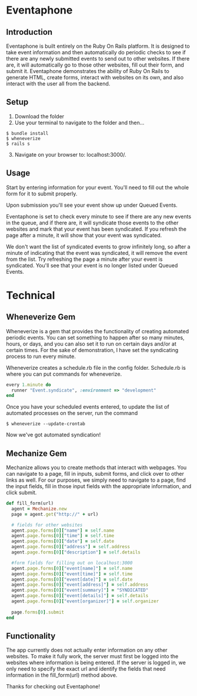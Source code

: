 # Eventaphone

## Introduction
Eventaphone is built entirely on the Ruby On Rails platform. It is designed to take event information and then automatically do periodic checks to see if there are any newly submitted events to send out to other websites. If there are, it will automatically go to those other websites, fill out their form, and submit it. Eventaphone demonstrates the ability of Ruby On Rails to generate HTML, create forms, interact with websites on its own, and also interact with the user all from the backend.

## Setup
1. Download the folder
2. Use your terminal to navigate to the folder and then...
```
$ bundle install
$ wheneverize
$ rails s
```
3. Navigate on your browser to: localhost:3000/.

## Usage
Start by entering information for your event. You'll need to fill out the whole form for it to submit properly. 

Upon submission you'll see your event show up under Queued Events. 

Eventaphone is set to check every minute to see if there are any new events in the queue, and if there are, it will syndicate those events to the other websites and mark that your event has been syndicated. If you refresh the page after a minute, it will show that your event was syndicated.

We don't want the list of syndicated events to grow infinitely long, so after a minute of indicating that the event was syndicated, it will remove the event from the list. Try refreshing the page a minute after your event is syndicated. You'll see that your event is no longer listed under Queued Events.

# Technical
## Wheneverize Gem
Wheneverize is a gem that provides the functionality of creating automated periodic events. You can set something to happen after so many minutes, hours, or days, and you can also set it to run on certain days and/or at certain times. For the sake of demonstration, I have set the syndicating process to run every minute. 

Wheneverize creates a schedule.rb file in the config folder. Schedule.rb is where you can put commands for wheneverize. 
```ruby
every 1.minute do
  runner "Event.syndicate", :environment => "development"
end
```
Once you have your scheduled events entered, to update the list of automated processes on the server, run the command
```
$ wheneverize --update-crontab
```
Now we've got automated syndication!
## Mechanize Gem
Mechanize allows you to create methods that interact with webpages. You can navigate to a page, fill in inputs, submit forms, and click over to other links as well. For our purposes, we simply need to navigate to a page, find the input fields, fill in those input fields with the appropriate information, and click submit.
```ruby
def fill_form(url)
  agent = Mechanize.new
  page = agent.get("http://" + url)

  # fields for other websites
  agent.page.forms[0]["name"] = self.name
  agent.page.forms[0]["time"] = self.time
  agent.page.forms[0]["date"] = self.date
  agent.page.forms[0]["address"] = self.address
  agent.page.forms[0]["description"] = self.details

  #form fields for filling out on localhost:3000
  agent.page.forms[0]["event[name]"] = self.name
  agent.page.forms[0]["event[time]"] = self.time
  agent.page.forms[0]["event[date]"] = self.date
  agent.page.forms[0]["event[address]"] = self.address
  agent.page.forms[0]["event[summary]"] = "SYNDICATED"
  agent.page.forms[0]["event[details]"] = self.details
  agent.page.forms[0]["event[organizer]"] = self.organizer
  
  page.forms[0].submit 
end
```
## Functionality
The app currently does not actually enter information on any other websites. To make it fully work, the server must first be logged into the websites where information is being entered. If the server is logged in, we only need to specify the exact url and identify the fields that need information in the fill_form(url) method above.

Thanks for checking out Eventaphone!

